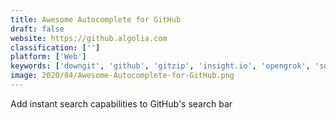 ```yaml
---
title: Awesome Autocomplete for GitHub
draft: false 
website: https://github.algolia.com
classification: ['']
platform: ['Web']
keywords: ['downgit', 'github', 'gitzip', 'insight.io', 'opengrok', 'sourcegraph']
image: 2020/04/Awesome-Autocomplete-for-GitHub.png
---
```

Add instant search capabilities to GitHub's search bar